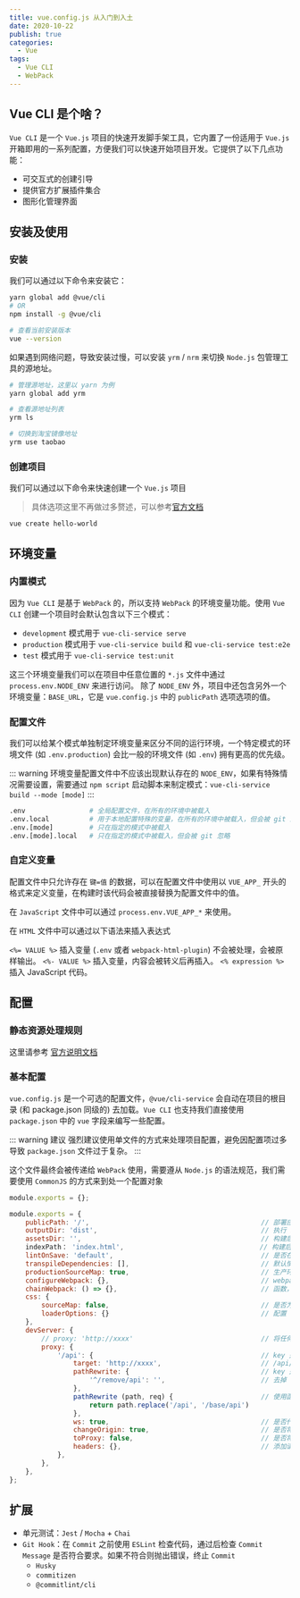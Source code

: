 ```yaml
---
title: vue.config.js 从入门到入土
date: 2020-10-22
publish: true
categories:
  - Vue
tags:
  - Vue CLI
  - WebPack
---
```


## Vue CLI 是个啥？

`Vue CLI` 是一个 `Vue.js` 项目的快速开发脚手架工具，它内置了一份适用于 `Vue.js` 开箱即用的一系列配置，方便我们可以快速开始项目开发。它提供了以下几点功能：

- 可交互式的创建引导
- 提供官方扩展插件集合
- 图形化管理界面

## 安装及使用

### 安装

我们可以通过以下命令来安装它：

``` bash
yarn global add @vue/cli
# OR
npm install -g @vue/cli

# 查看当前安装版本
vue --version
```

如果遇到网络问题，导致安装过慢，可以安装 `yrm` / `nrm` 来切换 `Node.js` 包管理工具的源地址。

``` bash
# 管理源地址，这里以 yarn 为例
yarn global add yrm

# 查看源地址列表
yrm ls

# 切换到淘宝镜像地址
yrm use taobao
```

### 创建项目

我们可以通过以下命令来快速创建一个 `Vue.js` 项目

> 具体选项这里不再做过多赘述，可以参考[官方文档](https://cli.vuejs.org/zh/guide/creating-a-project.html)

``` bash
vue create hello-world
```

## 环境变量

### 内置模式

因为 `Vue CLI` 是基于 `WebPack` 的，所以支持 `WebPack` 的环境变量功能。使用 `Vue CLI` 创建一个项目时会默认包含以下三个模式：

- `development` 模式用于 `vue-cli-service serve`
- `production` 模式用于 `vue-cli-service build` 和 `vue-cli-service test:e2e`
- `test` 模式用于 `vue-cli-service test:unit`

这三个环境变量我们可以在项目中任意位置的 `*.js` 文件中通过 `process.env.NODE_ENV` 来进行访问。
除了 `NODE_ENV` 外，项目中还包含另外一个环境变量：`BASE_URL`，它是 `vue.config.js` 中的 `publicPath` 选项选项的值。

### 配置文件

我们可以给某个模式单独制定环境变量来区分不同的运行环境，一个特定模式的环境文件 (如 `.env.production`) 会比一般的环境文件 (如 `.env`) 拥有更高的优先级。

::: warning
环境变量配置文件中不应该出现默认存在的 `NODE_ENV`，如果有特殊情况需要设置，需要通过 `npm script` 启动脚本来制定模式：`vue-cli-service build --mode [mode]`
:::

```bash
.env                # 全局配置文件，在所有的环境中被载入
.env.local          # 用于本地配置特殊的变量，在所有的环境中被载入，但会被 git 忽略
.env.[mode]         # 只在指定的模式中被载入
.env.[mode].local   # 只在指定的模式中被载入，但会被 git 忽略
```

### 自定义变量

配置文件中只允许存在 `键=值` 的数据，可以在配置文件中使用以 `VUE_APP_` 开头的格式来定义变量，在构建时该代码会被直接替换为配置文件中的值。

在 `JavaScript` 文件中可以通过 `process.env.VUE_APP_*` 来使用。

在 `HTML` 文件中可以通过以下语法来插入表达式

`<%= VALUE %>` 插入变量 (`.env` 或者 `webpack-html-plugin`) 不会被处理，会被原样输出。
`<%- VALUE %>` 插入变量，内容会被转义后再插入。
`<% expression %>` 插入 JavaScript 代码。

## 配置

### 静态资源处理规则

这里请参考 [官方说明文档](https://cli.vuejs.org/zh/guide/html-and-static-assets.html#url-%E8%BD%AC%E6%8D%A2%E8%A7%84%E5%88%99)

### 基本配置

`vue.config.js` 是一个可选的配置文件，`@vue/cli-service` 会自动在项目的根目录 (和 package.json 同级的) 去加载。`Vue CLI` 也支持我们直接使用 `package.json` 中的 `vue` 字段来编写一些配置。

::: warning 建议
强烈建议使用单文件的方式来处理项目配置，避免因配置项过多导致 `package.json` 文件过于复杂。
:::

这个文件最终会被传递给 `WebPack` 使用，需要遵从 `Node.js` 的语法规范，我们需要使用 `CommonJS` 的方式来到处一个配置对象

``` javascript
module.exports = {};
```

```javascript
module.exports = {
    publicPath: '/',                                           // 部署应用包时的基本 URL (同 webpack 的 output.publicPath，但始终不要使用 webpack 的配置项)
    outputDir: 'dist',                                         // 执行 build 指令时创建的目录
    assetsDir: '',                                             // 构建后用来存放静态资源的目录 (相对于 outputDir，默认不使用)
    indexPath： 'index.html',                                  // 构建后生成的 index.html 的输出路径 (相对于 outputDir)
    lintOnSave: 'default',                                     // 是否在开发环境下每次保存时 lint 代码
    transpileDependencies: [],                                 // 默认情况下 babel-loader 会忽略 node_modules 中的文件。如果想要通过 Babel 转译一个依赖，可以使用这个选项
    productionSourceMap: true,                                 // 生产环境下是否生成 source map 文件
    configureWebpack: {},                                      // webpack 配置对象，如果是函数，则接收配置作为参数。可直接修改参数，也可以返回一个新对象，最终会被 webpack-merge 与默认配置进行合并
    chainWebpack: () => {},                                    // 函数，接收一个 webpack-chain 的配置实例。允许对内部的 webpack 做更详细的配置
    css: {
        sourceMap: false,                                      // 是否为 CSS 开启 source map
        loaderOptions: {}                                      // 配置 CSS 相关的 loader 选项
    },
    devServer: {
        // proxy: 'http://xxxx'                                // 将任何未知请求 (没有匹配到静态文件的请求) 代理到 http://xxxx
        proxy: {
            '/api': {                                          // key 是一个符合 micromatch 标注的字符串
                target: 'http://xxxx',                         // /api/foo/bar -> http://xxxx/api/foo/bar
                pathRewrite: {                                 // key 是一个用于匹配路径的正则字符串
                    '^/remove/api': '',                        // 去掉 url 中的 /remove/api
                },
                pathRewrite (path, req) {                      // 使用函数进行处理
                    return path.replace('/api', '/base/api')
                },
                ws: true,                                      // 是否代理 websocket
                changeOrigin: true,                            // 是否将请求头中的 host 改为 目标地址
                toProxy: false,                                // 是否将绝对 URL 转为 path (用于代理到系统代理)
                headers: {},                                   // 添加请求头参数
            },
        },
    },
};
```

## 扩展

- 单元测试：`Jest` / `Mocha` + `Chai`
- `Git Hook`：在 `Commit` 之前使用 `ESLint` 检查代码，通过后检查 `Commit Message` 是否符合要求。如果不符合则抛出错误，终止 `Commit`
    + `Husky`
    + `commitizen`
    + `@commitlint/cli`

